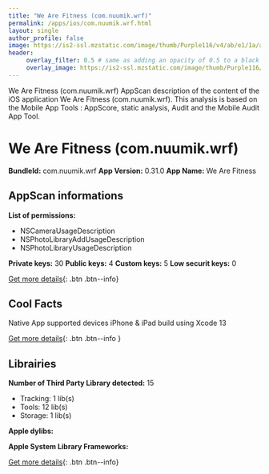 ```yaml
---
title: "We Are Fitness (com.nuumik.wrf)"
permalink: /apps/ios/com.nuumik.wrf.html
layout: single
author_profile: false
image: https://is2-ssl.mzstatic.com/image/thumb/Purple116/v4/ab/e1/1a/abe11ac0-06e4-3ff4-71af-a3f52bbb2543/AppIcon-1x_U007emarketing-0-7-85-220.png/512x512bb.jpg
header: 
     overlay_filter: 0.5 # same as adding an opacity of 0.5 to a black background
     overlay_image: https://is2-ssl.mzstatic.com/image/thumb/Purple116/v4/ab/e1/1a/abe11ac0-06e4-3ff4-71af-a3f52bbb2543/AppIcon-1x_U007emarketing-0-7-85-220.png/512x512bb.jpg
---
```

We Are Fitness (com.nuumik.wrf) AppScan description of the content of the iOS application We Are Fitness (com.nuumik.wrf). This analysis is based on the Mobile App Tools : AppScore, static analysis, Audit and the Mobile Audit App Tool.

# We Are Fitness (com.nuumik.wrf)

**BundleId:** com.nuumik.wrf
**App Version:** 0.31.0
**App Name:** We Are Fitness


## AppScan informations 

**List of permissions:** 
- NSCameraUsageDescription
- NSPhotoLibraryAddUsageDescription
- NSPhotoLibraryUsageDescription
  
  
**Private keys:** 30
**Public keys:** 4
**Custom keys:** 5
**Low securit keys:** 0
  
[Get more details](/pricing.html){: .btn .btn--info}

## Cool Facts

Native App
supported devices iPhone & iPad
build using Xcode 13
  
[Get more details](/pricing.html){: .btn .btn--info }

## Librairies 
**Number of Third Party Library detected:** 15
- Tracking: 1 lib(s)
- Tools: 12 lib(s)
- Storage: 1 lib(s)


**Apple dylibs:**


**Apple System Library Frameworks:**


  
[Get more details](/pricing.html){: .btn .btn--info}

